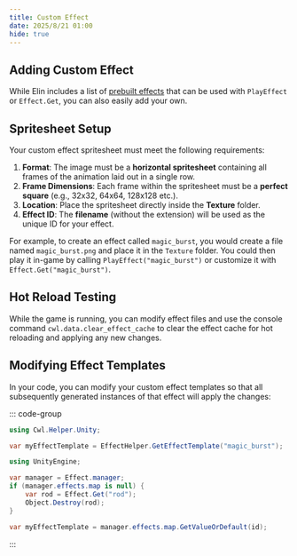 ```yaml
---
title: Custom Effect
date: 2025/8/21 01:00
hide: true
---
```


## Adding Custom Effect

While Elin includes a list of [prebuilt effects](https://gist.github.com/gottyduke/6e2847e37d205a5621bfd0615e5bd9e7#file-elin-effects-md) that can be used with `PlayEffect` or `Effect.Get`, you can also easily add your own.

## Spritesheet Setup

Your custom effect spritesheet must meet the following requirements:

1. **Format**: The image must be a **horizontal spritesheet** containing all frames of the animation laid out in a single row.
2. **Frame Dimensions**: Each frame within the spritesheet must be a **perfect square** (e.g., 32x32, 64x64, 128x128 etc.).
3. **Location**: Place the spritesheet directly inside the **Texture** folder.
4. **Effect ID**: The **filename** (without the extension) will be used as the unique ID for your effect.

For example, to create an effect called `magic_burst`, you would create a file named `magic_burst.png` and place it in the `Texture` folder. You could then play it in-game by calling `PlayEffect("magic_burst")` or customize it with `Effect.Get("magic_burst")`.

## Hot Reload Testing

While the game is running, you can modify effect files and use the console command `cwl.data.clear_effect_cache` to clear the effect cache for hot reloading and applying any new changes.

## Modifying Effect Templates

In your code, you can modify your custom effect templates so that all subsequently generated instances of that effect will apply the changes:

::: code-group

```cs [Using CWL]
using Cwl.Helper.Unity;

var myEffectTemplate = EffectHelper.GetEffectTemplate("magic_burst");
```

```cs [No CWL]
using UnityEngine;

var manager = Effect.manager;
if (manager.effects.map is null) {
    var rod = Effect.Get("rod");
    Object.Destroy(rod);
}

var myEffectTemplate = manager.effects.map.GetValueOrDefault(id);
```

:::